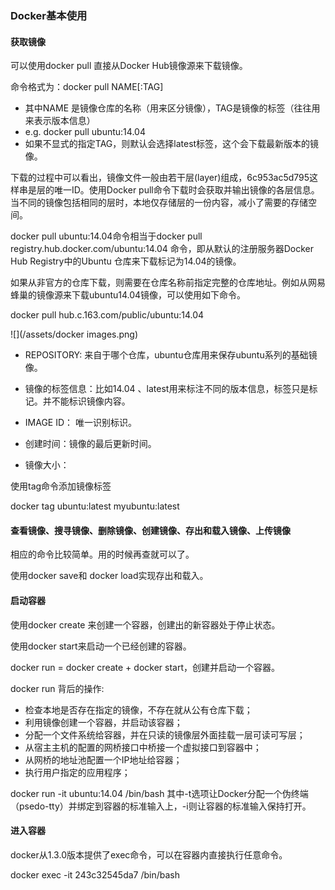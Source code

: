 ### Docker基本使用

#### 获取镜像

可以使用docker pull 直接从Docker Hub镜像源来下载镜像。

命令格式为：docker pull NAME\[:TAG\]

* 其中NAME 是镜像仓库的名称（用来区分镜像），TAG是镜像的标签（往往用来表示版本信息）
* e.g. docker pull ubuntu:14.04
* 如果不显式的指定TAG，则默认会选择latest标签，这个会下载最新版本的镜像。

下载的过程中可以看出，镜像文件一般由若干层\(layer\)组成，6c953ac5d795这样串是层的唯一ID。使用Docker pull命令下载时会获取并输出镜像的各层信息。当不同的镜像包括相同的层时，本地仅存储层的一份内容，减小了需要的存储空间。

docker pull ubuntu:14.04命令相当于docker pull registry.hub.docker.com/ubuntu:14.04 命令，即从默认的注册服务器Docker Hub Registry中的Ubuntu 仓库来下载标记为14.04的镜像。

如果从非官方的仓库下载，则需要在仓库名称前指定完整的仓库地址。例如从网易蜂巢的镜像源来下载ubuntu14.04镜像，可以使用如下命令。

docker pull hub.c.163.com/public/ubuntu:14.04

![](/assets/docker images.png)

* REPOSITORY:  来自于哪个仓库，ubuntu仓库用来保存ubuntu系列的基础镜像。

* 镜像的标签信息：比如14.04 、latest用来标注不同的版本信息，标签只是标记。并不能标识镜像内容。

* IMAGE ID： 唯一识别标识。

* 创建时间：镜像的最后更新时间。

* 镜像大小：

使用tag命令添加镜像标签

docker tag ubuntu:latest myubuntu:latest



#### 查看镜像、搜寻镜像、删除镜像、创建镜像、存出和载入镜像、上传镜像

相应的命令比较简单。用的时候再查就可以了。

使用docker save和 docker load实现存出和载入。

#### 启动容器

使用docker create 来创建一个容器，创建出的新容器处于停止状态。

使用docker start来启动一个已经创建的容器。

docker run = docker create + docker start，创建并启动一个容器。

docker run 背后的操作:

* 检查本地是否存在指定的镜像，不存在就从公有仓库下载；
* 利用镜像创建一个容器，并启动该容器；
* 分配一个文件系统给容器，并在只读的镜像层外面挂载一层可读可写层；
* 从宿主主机的配置的网桥接口中桥接一个虚拟接口到容器中；
* 从网桥的地址池配置一个IP地址给容器；
* 执行用户指定的应用程序；

docker run -it ubuntu:14.04 /bin/bash 其中-t选项让Docker分配一个伪终端（psedo-tty）并绑定到容器的标准输入上，-i则让容器的标准输入保持打开。

#### 进入容器

docker从1.3.0版本提供了exec命令，可以在容器内直接执行任意命令。

docker exec -it 243c32545da7 /bin/bash

